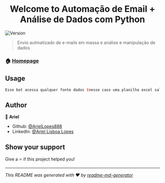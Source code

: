 <h1 align="center">Welcome to Automação de Email + Análise de Dados com Python</h1>
<p>
  <img alt="Version" src="https://img.shields.io/badge/version-1-blue.svg?cacheSeconds=2592000" />
</p>

> Envio autmatizado de e-mails em massa e análise e manipulação de dados

### 🏠 [Homepage]( )

## Usage

```sh
Esse bot acessa qualquer fonte dados (nesse caso uma planilha excel salva no Drive) analisa e manipula. Automaticamente também envia esses dados para uma lista de e-mails.
```

## Author

👤 **Ariel**

* Github: [@ArielLopes888](https://github.com/ArielLopes888)
* LinkedIn: [@Ariel Lisboa Lopes](https://linkedin.com/in/ariel-lisboa-lopes-6ba7a7168)

## Show your support

Give a ⭐️ if this project helped you!

***
_This README was generated with ❤️ by [readme-md-generator](https://github.com/kefranabg/readme-md-generator)_
